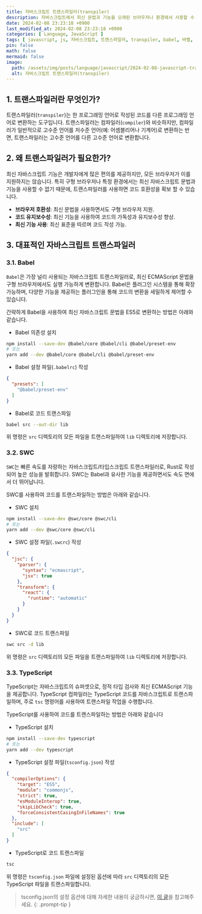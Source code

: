 ```yaml
---
title: 자바스크립트 트랜스파일러(transpiler)
description: 자바스크립트에서 최신 문법과 기능을 오래된 브라우저나 환경에서 사용할 수 있게 하려면 트랜스파일러가 필요합니다. 이번 글에서는 자바스크립트 트랜스파일러가 무엇인지, 왜 필요한지, 그리고 대표적인 트랜스파일러인 Babel, SWC, TypeScript에 대해 설명합니다.
date: 2024-02-08 23:23:18 +0900
last_modified_at: 2024-02-08 23:23:18 +0900
categories: [ Language, JavaScript ]
tags: [ javascript, js, 자바스크립트, 트랜스파일러, transpiler, babel, 바벨, swc, typescript, 타입스크립트 ]
pin: false
math: false
mermaid: false
image:
  path: /assets/img/posts/language/javascript/2024-02-08-javascript-transpiler-tools/thumbnail.webp
  alt: 자바스크립트 트랜스파일러(transpiler)
---
```


## 1. 트랜스파일러란 무엇인가?

트랜스파일러(`transpiler`)는 한 프로그래밍 언어로 작성된 코드를 다른 프로그래밍 언어로 변환하는 도구입니다. 트랜스파일러는 컴파일러(`compiler`)와 비슷하지만, 컴파일러가 일반적으로 고수준 언어를
저수준 언어(예: 어셈블리어나 기계어)로 변환하는 반면, 트랜스파일러는 고수준 언어를 다른 고수준 언어로 변환합니다.


## 2. 왜 트랜스파일러가 필요한가?

최신 자바스크립트 기능은 개발자에게 많은 편의를 제공하지만, 모든 브라우저가 이를 지원하지는 않습니다. 특히 구형 브라우저나 특정 환경에서는 최신 자바스크립트 문법과 기능을 사용할 수 없기 때문에, 트랜스파일러를 사용하면 코드 호환성을 확보 할 수 있습니다.

- **브라우저 호환성**: 최신 문법을 사용하면서도 구형 브라우저 지원.
- **코드 유지보수성**: 최신 기능을 사용하여 코드의 가독성과 유지보수성 향상.
- **최신 기능 사용**: 최신 표준을 따르며 코드 작성 가능.

## 3. 대표적인 자바스크립트 트랜스파일러

### 3.1. Babel

`Babel`은 가장 널리 사용되는 자바스크립트 트랜스파일러로, 최신 ECMAScript 문법을 구형 브라우저에서도 실행 가능하게 변환합니다. Babel은 플러그인 시스템을 통해 확장 가능하며, 다양한 기능을 제공하는
플러그인을 통해 코드의 변환을 세밀하게 제어할 수 있습니다.


간략하게 Babel을 사용하여 최신 자바스크립트 문법을 ES5로 변환하는 방법은 아래와 같습니다.

- Babel 의존성 설치

```bash
npm install --save-dev @babel/core @babel/cli @babel/preset-env
# 또는
yarn add --dev @babel/core @babel/cli @babel/preset-env
```

- Babel 설정 파일(`.babelrc`) 작성

```json
{
  "presets": [
    "@babel/preset-env"
  ]
}
```

- Babel로 코드 트랜스파일

```bash
babel src --out-dir lib
```

위 명령은 `src` 디렉토리의 모든 파일을 트랜스파일하여 `lib` 디렉토리에 저장합니다.

### 3.2. SWC

`SWC`는 빠른 속도를 자랑하는 자바스크립트/타입스크립트 트랜스파일러로, Rust로 작성되어 높은 성능을 발휘합니다.
SWC는 Babel과 유사한 기능을 제공하면서도 속도 면에서 더 뛰어납니다.


SWC를 사용하여 코드를 트랜스파일하는 방법은 아래와 같습니다.

- SWC 설치

```bash
npm install --save-dev @swc/core @swc/cli
# 또는
yarn add --dev @swc/core @swc/cli
```

- SWC 설정 파일(`.swcrc`) 작성

```json
{
  "jsc": {
    "parser": {
      "syntax": "ecmascript",
      "jsx": true
    },
    "transform": {
      "react": {
        "runtime": "automatic"
      }
    }
  }
}
```

- SWC로 코드 트랜스파일

```bash
swc src -d lib
```

위 명령은 `src` 디렉토리의 모든 파일을 트랜스파일하여 `lib` 디렉토리에 저장합니다.

### 3.3. TypeScript

TypeScript는 자바스크립트의 슈퍼셋으로, 정적 타입 검사와 최신 ECMAScript 기능을 제공합니다. TypeScript 컴파일러는 TypeScript 코드를 자바스크립트로 트랜스파일하며, 주로 `tsc`
명령어를 사용하여 트랜스파일 작업을 수행합니다.


TypeScript를 사용하여 코드를 트랜스파일하는 방법은 아래와 같습니다

- TypeScript 설치

```bash
npm install --save-dev typescript
# 또는
yarn add --dev typescript
```

- TypeScript 설정 파일(`tsconfig.json`) 작성

```json
{
  "compilerOptions": {
    "target": "ES5",
    "module": "commonjs",
    "strict": true,
    "esModuleInterop": true,
    "skipLibCheck": true,
    "forceConsistentCasingInFileNames": true
  },
  "include": [
    "src"
  ]
}
```

- TypeScript로 코드 트랜스파일

```bash
tsc
```

위 명령은 `tsconfig.json` 파일에 설정된 옵션에 따라 `src` 디렉토리의 모든 TypeScript 파일을 트랜스파일합니다.

> tsconfig.json의 설정 옵션에 대해 자세한 내용이 궁금하시면, [이 글](/posts/typescript-tsconfig-all-options/)을 참고해주세요.
{: .prompt-tip }

